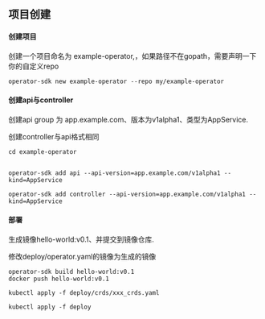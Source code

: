 

## 项目创建

#### 创建项目



创建一个项目命名为 example-operator,，如果路径不在gopath，需要声明一下你的自定义repo

```
operator-sdk new example-operator --repo my/example-operator
```



#### 创建api与controller



创建api group 为 app.example.com、版本为v1alpha1、类型为AppService.

创建controller与api格式相同

```
cd example-operator


operator-sdk add api --api-version=app.example.com/v1alpha1 --kind=AppService

operator-sdk add controller --api-version=app.example.com/v1alpha1 --kind=AppService
```





#### 部署

生成镜像hello-world:v0.1、并提交到镜像仓库.

修改deploy/operator.yaml的镜像为生成的镜像

```
operator-sdk build hello-world:v0.1
docker push hello-world:v0.1

kubectl apply -f deploy/crds/xxx_crds.yaml

kubectl apply -f deploy

```







